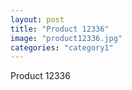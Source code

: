 ```yaml
---
layout: post
title: "Product 12336"
image: "product12336.jpg"
categories: "category1"
---
```

Product 12336
